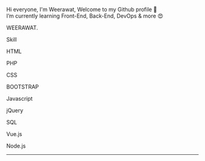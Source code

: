 Hi everyone, I'm Weerawat, Welcome to my Github profile 👋 <br>
I’m currently learning Front-End, Back-End, DevOps & more 😍 <br>

WEERAWAT.

Skill
  <p>HTML</p>
  <p>PHP</p>
  <p>CSS</p>
  <p>BOOTSTRAP</p>
  <p>Javascript</p>
  <p>jQuery</p>
  <p>SQL</p>
  <p>Vue.js</p>
  <p>Node.js</p>

<hr>
